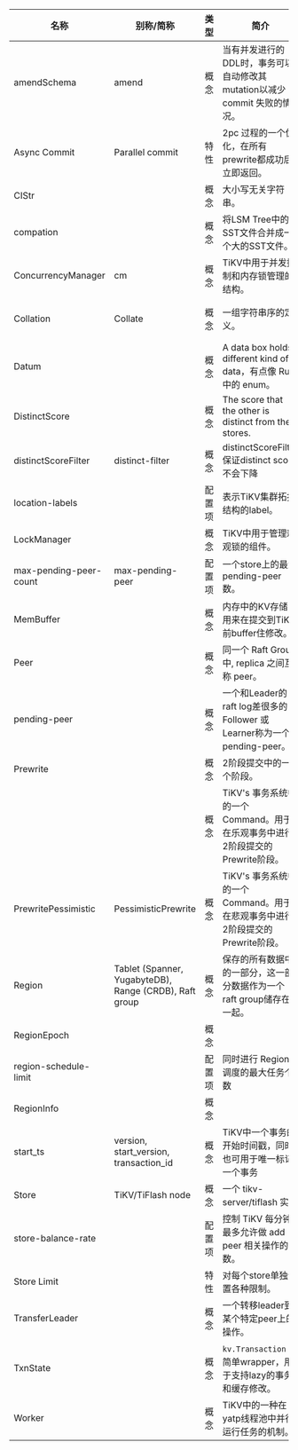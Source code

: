 | 名称               | 别称/简称                                             | 类型    | 简介                                           | 外部链接                                                        |
| ---------------------- | ------------------------------------------------------ | ------- | ------------------------------------------------------------ | ------------------------------------------------------------ |
| amendSchema | amend | 概念 | 当有并发进行的DDL时，事务可以自动修改其mutation以减少 commit 失败的情况。 | [代码](https://github.com/pingcap/tidb/blob/eae64e40fee5976dc8d22ab5ad27b3f0cdba8a67/store/tikv/txn.go#L51), [代码](https://github.com/pingcap/tidb/blob/d19a21d92a9b9409ee8f1c7dbb197fdcf5b7c06c/session/schema_amender.go) |
| Async Commit | Parallel commit | 特性 | 2pc 过程的一个优化，在所有prewrite都成功后立即返回。 | [文档](https://github.com/tikv/sig-transaction/tree/master/design/async-commit) |
| CIStr |  | 概念 | 大小写无关字符串。 | [代码](https://github.com/pingcap/parser/blob/44f6be1df1c40f366a708a5c3bb88e9a64482e44/model/model.go#L1016) |
| compation              |                                                        | 概念    | 将LSM Tree中的小SST文件合并成一个大的SST文件。                    | [文档](https://docs.pingcap.com/zh/tidb/stable/tidb-lightning-glossary#compaction) |
| ConcurrencyManager | cm | 概念 | TiKV中用于并发控制和内存锁管理的结构。 | [代码](https://github.com/tikv/tikv/blob/ca88a46acdcdb1aedbab7ac94fb405e83bf04f2f/components/concurrency_manager/src/lib.rs#L3) |
| Collation | Collate | 概念 | 一组字符串序的定义。 | [维基百科](https://zh.m.wikipedia.org/wiki/Collation)， [代码](https://github.com/pingcap/tidb/blob/28c9e9290b16758cb90e864d60db7cdf95eec168/util/collate/collate.go#L60) |
| Datum |  | 概念 | A data box holds different kind of data，有点像 Rust 中的 enum。 | [代码](https://github.com/pingcap/tidb/blob/7c817195688833291fcabf01b0ab372170f19347/types/datum.go#L59) |
| DistinctScore          |                                                        | 概念    | The score that the other is distinct from the stores.        | [代码](https://github.com/tikv/pd/blob/0ea47138bf5c55f9b4ebd922e14a65478e96454e/server/core/store.go#L442) |
| distinctScoreFilter    | distinct-filter                                        | 概念    | distinctScoreFilter保证distinct score不会下降                | [代码](https://github.com/tikv/pd/blob/e7c9c18e94ed5092ac4d8cc782323ca0a91c28e5/server/schedule/filter/filters.go#L162) |
| location-labels        |                                                        | 配置项  | 表示TiKV集群拓扑结构的label。 | [文档](https://docs.pingcap.com/zh/tidb/stable/pd-configuration-file#location-labels), [配置文件示例](https://github.com/tikv/pd/blob/6a418cee3dc8358e10872ee19fc5470d522d102f/conf/config.toml#L148) |
| LockManager | | 概念 | TiKV中用于管理悲观锁的组件。 | [代码](https://github.com/tikv/tikv/blob/2a2fa03da53b63f3fc24d7ea53aead40176979b5/src/storage/lock_manager.rs#L48) |
| max-pending-peer-count | max-pending-peer                                       | 配置项  | 一个store上的最大 pending-peer 数。                          | [文档](https://docs.pingcap.com/zh/tidb/stable/pd-configuration-file#max-pending-peer-count) |
| MemBuffer |  | 概念 | 内存中的KV存储，用来在提交到TiKV前buffer住修改。 | [代码](https://github.com/pingcap/tidb/blob/eae64e40fee5976dc8d22ab5ad27b3f0cdba8a67/kv/kv.go#L187) |
| Peer                   |                                                        | 概念    | 同一个 Raft Group 中, replica 之间互称 peer。                | [文档](https://docs.pingcap.com/zh/tidb/stable/glossary#regionpeerraft-group) |
| pending-peer           |                                                        | 概念    | 一个和Leader的raft log差很多的Follower 或 Learner称为一个pending-peer。 | [文档](https://docs.pingcap.com/zh/tidb/stable/glossary#pendingdown) |
| Prewrite               |                                                        | 概念    | 2阶段提交中的一个阶段。                                      |                                                              |
|                        |                                                        | 概念    | TiKV's 事务系统中的一个 Command。用于在乐观事务中进行2阶段提交的Prewrite阶段。 | [代码](https://github.com/tikv/tikv/blob/3d45a79c242aacd3f44af9a766474dd3db5ac1e7/src/storage/txn/commands/prewrite.rs#L29) |
| PrewritePessimistic    | PessimisticPrewrite                                    | 概念    | TiKV's 事务系统中的一个 Command。用于在悲观事务中进行2阶段提交的Prewrite阶段。 | [代码](https://github.com/tikv/tikv/blob/3d45a79c242aacd3f44af9a766474dd3db5ac1e7/src/storage/txn/commands/prewrite.rs#L200) |
| Region                 | Tablet (Spanner, YugabyteDB), Range (CRDB), Raft group | 概念    | 保存的所有数据中的一部分，这一部分数据作为一个raft group储存在一起。 | [文档](https://docs.pingcap.com/zh/tidb/stable/glossary/#regionpeerraft-group), [Protobuf](https://github.com/pingcap/kvproto/blob/4c02fbeda1da100020c34d5a0eccbfa3cfd17532/proto/metapb.proto#L62) |
| RegionEpoch            |                                                        | 概念    |                                                              | [Protobuf](https://github.com/pingcap/kvproto/blob/4c02fbeda1da100020c34d5a0eccbfa3cfd17532/proto/metapb.proto#L55) |
| region-schedule-limit  |                                                        | 配置项  | 同时进行 Region 调度的最大任务个数                           | [文档](https://docs.pingcap.com/zh/tidb/stable/pd-configuration-file#region-schedule-limit) |
| RegionInfo             |                                                        | 概念    |                                                              | [代码](https://github.com/tikv/pd/blob/dcce131f52dafd9625ff8ae669b40e22f1d15953/server/core/region.go#L37) |
| start_ts | version, start_version, transaction_id | 概念 | TiKV中一个事务的开始时间戳，同时也可用于唯一标记一个事务 | [Protobuf](https://github.com/pingcap/kvproto/blob/cdcb788eaebd513df2e5e98a7b8b4fe6132713cc/proto/kvrpcpb.proto#L80) |
| Store                  | TiKV/TiFlash node                                      | 概念    | 一个 tikv-server/tiflash 实例                            | [文档](https://docs.pingcap.com/zh/tidb/stable/glossary#store) |
| store-balance-rate     |                                                        | 配置项  | 控制 TiKV 每分钟最多允许做 add peer 相关操作的次数。         | [文档](https://docs.pingcap.com/zh/tidb/stable/pd-configuration-file#store-balance-rate) |
| Store Limit            |                                                        | 特性 | 对每个store单独设置各种限制。 | [文档](https://docs.pingcap.com/zh/tidb/stable/configure-store-limit) |
| TransferLeader         |                                                        | 概念    | 一个转移leader到某个特定peer上的操作。 | [文档](https://docs.pingcap.com/zh/tidb/stable/glossary#operator-step) |
| TxnState | | 概念 | `kv.Transaction` 的简单wrapper，用于支持lazy的事务 和缓存修改。 | [代码](https://github.com/pingcap/tidb/blob/43cccbb72fff3bbc4e086811cb7e2fc04786b444/session/txn.go#L39) |
| Worker | | 概念 | TiKV中的一种在yatp线程池中并行运行任务的机制。 | [代码](https://github.com/tikv/tikv/blob/1a98d6c63735e26b9452551081de6711d18cd40f/components/tikv_util/src/worker/mod.rs#L5) |

